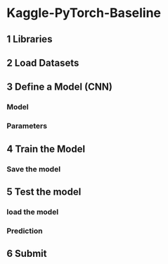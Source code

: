 # Kaggle-PyTorch-Baseline


## 1 Libraries

## 2 Load Datasets


## 3 Define a Model (CNN)

### Model

### Parameters

## 4 Train the Model

### Save the model

## 5 Test the model

### load the model

### Prediction

## 6 Submit


